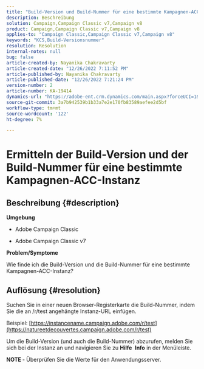 ```yaml
---
title: "Build-Version und Build-Nummer für eine bestimmte Kampagnen-ACC-Instanz suchen"
description: Beschreibung
solution: Campaign,Campaign Classic v7,Campaign v8
product: Campaign,Campaign Classic v7,Campaign v8
applies-to: "Campaign Classic,Campaign Classic v7,Campaign v8"
keywords: "KCS,Build-Versionsnummer"
resolution: Resolution
internal-notes: null
bug: false
article-created-by: Nayanika Chakravarty
article-created-date: "12/26/2022 7:11:52 PM"
article-published-by: Nayanika Chakravarty
article-published-date: "12/26/2022 7:21:24 PM"
version-number: 2
article-number: KA-19414
dynamics-url: "https://adobe-ent.crm.dynamics.com/main.aspx?forceUCI=1&pagetype=entityrecord&etn=knowledgearticle&id=c2de4e26-5185-ed11-81ac-6045bd006b4b"
source-git-commit: 3a7b942539b1b33a7e2e170fb83589aefee2d5bf
workflow-type: tm+mt
source-wordcount: '122'
ht-degree: 7%

---
```


# Ermitteln der Build-Version und der Build-Nummer für eine bestimmte Kampagnen-ACC-Instanz

## Beschreibung {#description}


<b>Umgebung</b>

- Adobe Campaign Classic

- Adobe Campaign Classic v7

<b>Problem/Symptome</b>

Wie finde ich die Build-Version und die Build-Nummer für eine bestimmte Kampagnen-ACC-Instanz?


## Auflösung {#resolution}


Suchen Sie in einer neuen Browser-Registerkarte die Build-Nummer, indem Sie die an /r/test angehängte Instanz-URL einfügen.

Beispiel: [https://instancename.campaign.adobe.com/r/test](https://natureetdecouvertes.campaign.adobe.com/r/test)

Um die Build-Version (und auch die Build-Nummer) abzurufen, melden Sie sich bei der Instanz an und navigieren Sie zu <b>Hilfe</b>  <b>Info</b> in der Menüleiste.

<b>NOTE </b>- Überprüfen Sie die Werte für den Anwendungsserver.
